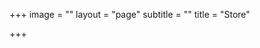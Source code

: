 +++
image = ""
layout = "page"
subtitle = ""
title = "Store"

+++
<div id="my-store-28117020"></div>

<div>

<script data-cfasync="false" type="text/javascript" src="[https://app.ecwid.com/script.js?28117020&data_platform=code&data_date=2020-04-26](https://app.ecwid.com/script.js?28117020&data_platform=code&data_date=2020-04-26 "https://app.ecwid.com/script.js?28117020&data_platform=code&data_date=2020-04-26")" charset="utf-8"></script><script type="text/javascript"> xProductBrowser("categoriesPerRow=3","views=grid(20,3) list(60) table(60)","categoryView=grid","searchView=list","id=my-store-28117020");</script>

</div>
